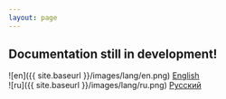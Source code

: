 ```yaml
---
layout: page
---
```

## Documentation still in development!

<!-- {% assign list = site.data.links %}
{% for item in list %}
* {{ item.key }} {{ item.value }} {% endfor %} -->

![en]({{ site.baseurl }}/images/lang/en.png) [English][1]<br>
![ru]({{ site.baseurl }}/images/lang/ru.png) [Русский][2]


[1]: {{site.baseurl}}/en
[2]: {{site.baseurl}}/ru